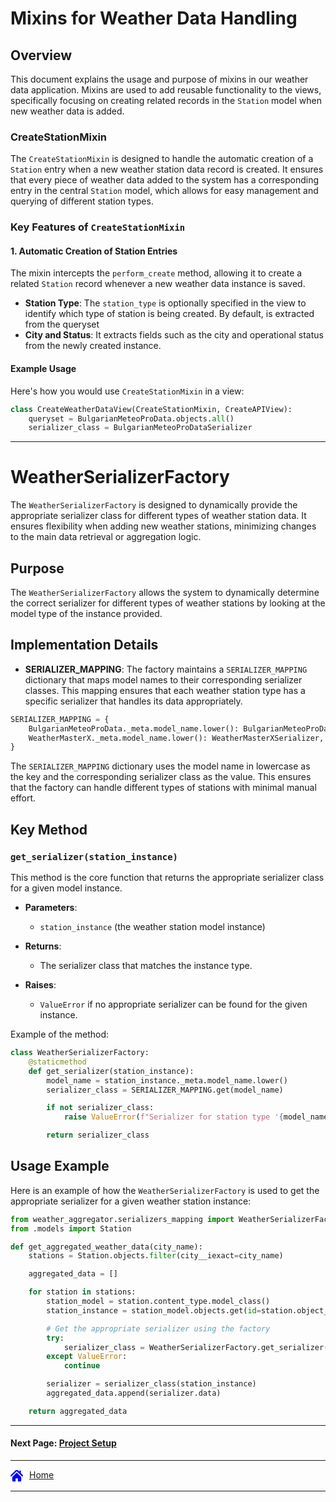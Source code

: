 # Mixins for Weather Data Handling

## Overview

This document explains the usage and purpose of mixins in our weather data application. Mixins are used to add reusable 
functionality to the views, specifically focusing on creating related records in the `Station` model when new weather data is added.

### CreateStationMixin

The `CreateStationMixin` is designed to handle the automatic creation of a `Station` entry when a new weather station data record is created. It ensures that every piece of weather data added to the system has a corresponding entry in the central `Station` model, which allows for easy management and querying of different station types.

### Key Features of `CreateStationMixin`

#### 1. Automatic Creation of Station Entries
The mixin intercepts the `perform_create` method, allowing it to create a related `Station` record whenever a new weather data instance is saved.

- **Station Type**: The `station_type` is optionally specified in the view to identify which type of station is being created. By default, is extracted from the queryset
- **City and Status**: It extracts fields such as the city and operational status from the newly created instance.

#### Example Usage

Here's how you would use `CreateStationMixin` in a view:

```python
class CreateWeatherDataView(CreateStationMixin, CreateAPIView):
    queryset = BulgarianMeteoProData.objects.all()
    serializer_class = BulgarianMeteoProDataSerializer
```

---

# WeatherSerializerFactory

The `WeatherSerializerFactory` is designed to dynamically provide the appropriate serializer class for different types of weather station data. 
It ensures flexibility when adding new weather stations, minimizing changes to the main data retrieval or aggregation logic.

## Purpose
The `WeatherSerializerFactory` allows the system to dynamically determine the correct serializer for different types of weather 
stations by looking at the model type of the instance provided.

## Implementation Details

- **SERIALIZER_MAPPING**: The factory maintains a `SERIALIZER_MAPPING` dictionary that maps model names to their corresponding serializer classes.
This mapping ensures that each weather station type has a specific serializer that handles its data appropriately.

```python
SERIALIZER_MAPPING = {
    BulgarianMeteoProData._meta.model_name.lower(): BulgarianMeteoProDataSerializer,
    WeatherMasterX._meta.model_name.lower(): WeatherMasterXSerializer,
}
```

The `SERIALIZER_MAPPING` dictionary uses the model name in lowercase as the key and the corresponding serializer class as the value. This ensures that the factory can handle different types of stations with minimal manual effort.

## Key Method

### `get_serializer(station_instance)`
This method is the core function that returns the appropriate serializer class for a given model instance.

- **Parameters**: 
  - `station_instance` (the weather station model instance)
  
- **Returns**: 
  - The serializer class that matches the instance type.
  
- **Raises**: 
  - `ValueError` if no appropriate serializer can be found for the given instance.

Example of the method:

```python
class WeatherSerializerFactory:
    @staticmethod
    def get_serializer(station_instance):
        model_name = station_instance._meta.model_name.lower()
        serializer_class = SERIALIZER_MAPPING.get(model_name)

        if not serializer_class:
            raise ValueError(f"Serializer for station type '{model_name}' not found")

        return serializer_class
```

## Usage Example
Here is an example of how the `WeatherSerializerFactory` is used to get the appropriate serializer for a given weather station instance:

```python
from weather_aggregator.serializers_mapping import WeatherSerializerFactory
from .models import Station

def get_aggregated_weather_data(city_name):
    stations = Station.objects.filter(city__iexact=city_name)

    aggregated_data = []

    for station in stations:
        station_model = station.content_type.model_class()
        station_instance = station_model.objects.get(id=station.object_id)

        # Get the appropriate serializer using the factory
        try:
            serializer_class = WeatherSerializerFactory.get_serializer(station_instance)
        except ValueError:
            continue

        serializer = serializer_class(station_instance)
        aggregated_data.append(serializer.data)

    return aggregated_data
```

---

#### Next Page: [Project Setup](./project_setup.md)

---

<div style="display: flex">
  <a href="../README.md">
    <svg width="20" height="20" fill="blue" xmlns="http://www.w3.org/2000/svg" xmlns:xlink="http://www.w3.org/1999/xlink" fill="#000000" version="1.1" id="Capa_1" width="800px" height="800px" viewBox="0 0 495.398 495.398" xml:space="preserve">
    <g>
        <g>
            <g>
                <path d="M487.083,225.514l-75.08-75.08V63.704c0-15.682-12.708-28.391-28.413-28.391c-15.669,0-28.377,12.709-28.377,28.391     v29.941L299.31,37.74c-27.639-27.624-75.694-27.575-103.27,0.05L8.312,225.514c-11.082,11.104-11.082,29.071,0,40.158     c11.087,11.101,29.089,11.101,40.172,0l187.71-187.729c6.115-6.083,16.893-6.083,22.976-0.018l187.742,187.747     c5.567,5.551,12.825,8.312,20.081,8.312c7.271,0,14.541-2.764,20.091-8.312C498.17,254.586,498.17,236.619,487.083,225.514z"/>
                <path d="M257.561,131.836c-5.454-5.451-14.285-5.451-19.723,0L72.712,296.913c-2.607,2.606-4.085,6.164-4.085,9.877v120.401     c0,28.253,22.908,51.16,51.16,51.16h81.754v-126.61h92.299v126.61h81.755c28.251,0,51.159-22.907,51.159-51.159V306.79     c0-3.713-1.465-7.271-4.085-9.877L257.561,131.836z"/>
            </g>
        </g>
    </g>
    </svg>
  </a>
 <a style="margin-left: 10px" href="../README.md">Home</a>
</div>


---
